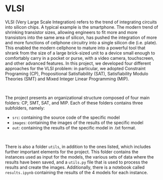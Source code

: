 # VLSI

VLSI (Very Large Scale Integration) refers to the trend of integrating circuits into silicon chips. A typical example is the smartphone. The modern trend of shrinking transistor sizes, allowing engineers to fit more and more transistors into the same area of silicon, has pushed the integration of more and more functions of cellphone circuitry into a single silicon die (i.e. plate). This enabled the modern cellphone to mature into a powerful tool that shrank from the size of a large brick-sized unit to a device small enough to comfortably carry in a pocket or purse, with a video camera, touchscreen, and other advanced features.
In this project, we developed four different approaches for the VLSI problem: in particular, we adopted Constraint Programing (CP), Propositional Satisfiability (SAT), Satisfiability Modulo Theories (SMT) and Mixed Integer Linear Programming (MIP).

<br>

The project presents an organizational structure composed of four main folders: CP, SMT, SAT, and MIP. Each of these folders contains three subfolders, namely:
- ```src```: containing the source code of the specific model
- ```images```: containing the images of the results of the specific model
- ```out```: containing the results of the specific model in .txt format.
<br>

There is also a folder ```utils```, in addition to the ones listed, which includes further important elements for the project. This folder contains the instances used as input for the models, the various sets of data where the results have been saved, and a ```utils.py``` file that is used to process the results and create the images.
Additionally, there is a notebook called ```results.ipynb``` containing the results of the 4 models for each instance.
